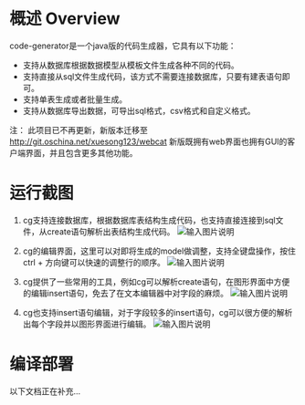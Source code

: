 概述 Overview
==================

code-generator是一个java版的代码生成器，它具有以下功能：
* 支持从数据库根据数据模型从模板文件生成各种不同的代码。
* 支持直接从sql文件生成代码，该方式不需要连接数据库，只要有建表语句即可。
* 支持单表生成或者批量生成。
* 支持从数据库导出数据，可导出sql格式，csv格式和自定义格式。

注： 此项目已不再更新，新版本迁移至 http://git.oschina.net/xuesong123/webcat
新版既拥有web界面也拥有GUI的客户端界面，并且包含更多其他功能。

运行截图
=================
1. cg支持连接数据库，根据数据库表结构生成代码，也支持直接连接到sql文件，从create语句解析出表结构生成代码。
![输入图片说明](http://git.oschina.net/uploads/images/2016/1017/004337_f3bd6364_615195.jpeg "在这里输入图片标题")

2. cg的编辑界面，这里可以对即将生成的model做调整，支持全键盘操作，按住ctrl + 方向键可以快速的调整行的顺序。
![输入图片说明](http://git.oschina.net/uploads/images/2016/1017/004624_1116e4a5_615195.jpeg "在这里输入图片标题")

3. cg提供了一些常用的工具，例如cg可以解析create语句，在图形界面中方便的编辑insert语句，免去了在文本编辑器中对字段的麻烦。
![输入图片说明](http://git.oschina.net/uploads/images/2016/1017/004750_2ec1ef90_615195.jpeg "在这里输入图片标题")

4. cg也支持insert语句编辑，对于字段较多的insert语句，cg可以很方便的解析出每个字段并以图形界面进行编辑。
![输入图片说明](http://git.oschina.net/uploads/images/2016/1017/004905_09ebe6c5_615195.jpeg "在这里输入图片标题")


编译部署
=================
以下文档正在补充...

